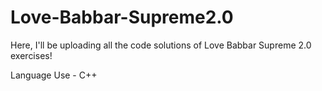 # Love-Babbar-Supreme2.0

Here, I'll be uploading all the code solutions of Love Babbar Supreme 2.0 exercises!

Language Use - C++
